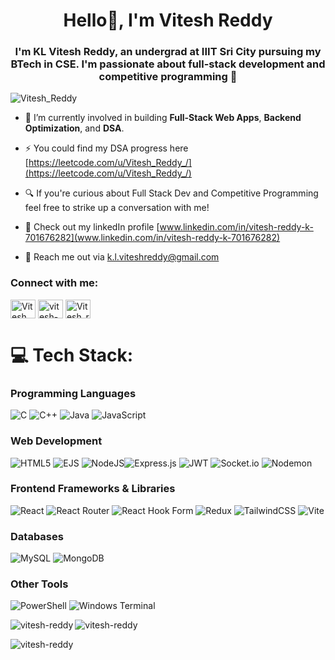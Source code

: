   <h1 align="center">Hello👋, I'm Vitesh Reddy</b></h1>
  <h3 align="center">I'm KL Vitesh Reddy, an undergrad at IIIT Sri City pursuing my BTech in CSE. I'm passionate about full-stack development and competitive programming 🚀</h3>
  <p align="left"> <img src="https://komarev.com/ghpvc/?username=vitesh-reddy&label=Profile%20views&color=0e75b6&style=flat" alt="Vitesh_Reddy" /> </p>

  - 🌟 I’m currently involved in building **Full-Stack Web Apps**, **Backend Optimization**, and **DSA**.

  - ⚡ You could find my DSA progress here [https://leetcode.com/u/Vitesh_Reddy_/](https://leetcode.com/u/Vitesh_Reddy_/)

  - 🔍 If you're curious about Full Stack Dev and Competitive Programming feel free to strike up a conversation with me!

  - 📝 Check out my linkedIn profile [www.linkedin.com/in/vitesh-reddy-k-701676282](www.linkedin.com/in/vitesh-reddy-k-701676282)

  
- 📩 Reach me out via k.l.viteshreddy@gmail.com

<h3 align="left">Connect with me:</h3>
<p align="left">
<a href="https://x.com/KL_Vitesh_Reddy" target="blank"><img align="center" src="https://raw.githubusercontent.com/rahuldkjain/github-profile-readme-generator/master/src/images/icons/Social/twitter.svg" alt="Vitesh Reddy" height="30" width="40" /></a>
<a href="https://linkedin.com/in/vitesh-reddy-k-701676282" target="blank"><img align="center" src="https://raw.githubusercontent.com/rahuldkjain/github-profile-readme-generator/master/src/images/icons/Social/linked-in-alt.svg" alt="vitesh-reddy" height="30" width="40" /></a>
<a href="https://instagram.com/vitesh_reddy_" target="blank"><img align="center" src="https://raw.githubusercontent.com/rahuldkjain/github-profile-readme-generator/master/src/images/icons/Social/instagram.svg" alt="Vitesh_reddy_" height="30" width="40" /></a>

<br>

  # 💻 Tech Stack:

### **Programming Languages**
![C](https://img.shields.io/badge/c-%2300599C.svg?style=for-the-badge&logo=c&logoColor=white) 
![C++](https://img.shields.io/badge/c++-%2300599C.svg?style=for-the-badge&logo=c%2B%2B&logoColor=white) 
![Java](https://img.shields.io/badge/java-%23ED8B00.svg?style=for-the-badge&logo=openjdk&logoColor=white) 
![JavaScript](https://img.shields.io/badge/javascript-%23323330.svg?style=for-the-badge&logo=javascript&logoColor=%23F7DF1E)  
 
### **Web Development**
![HTML5](https://img.shields.io/badge/html5-%23E34F26.svg?style=for-the-badge&logo=html5&logoColor=white) 
![EJS](https://img.shields.io/badge/ejs-%23B4CA65.svg?style=for-the-badge&logo=ejs&logoColor=black) ![NodeJS](https://img.shields.io/badge/node.js-6DA55F?style=for-the-badge&logo=node.js&logoColor=white)![Express.js](https://img.shields.io/badge/express.js-%23404d59.svg?style=for-the-badge&logo=express&logoColor=%2361DAFB) ![JWT](https://img.shields.io/badge/JWT-black?style=for-the-badge&logo=JSON%20web%20tokens)  ![Socket.io](https://img.shields.io/badge/Socket.io-black?style=for-the-badge&logo=socket.io&badgeColor=010101) ![Nodemon](https://img.shields.io/badge/NODEMON-%23323330.svg?style=for-the-badge&logo=nodemon&logoColor=%BBDEAD) 

### **Frontend Frameworks & Libraries**
![React](https://img.shields.io/badge/react-%2320232a.svg?style=for-the-badge&logo=react&logoColor=%2361DAFB) ![React Router](https://img.shields.io/badge/React_Router-CA4245?style=for-the-badge&logo=react-router&logoColor=white)  ![React Hook Form](https://img.shields.io/badge/React%20Hook%20Form-%23EC5990.svg?style=for-the-badge&logo=reacthookform&logoColor=white) ![Redux](https://img.shields.io/badge/redux-%23593d88.svg?style=for-the-badge&logo=redux&logoColor=white)  ![TailwindCSS](https://img.shields.io/badge/tailwindcss-%2338B2AC.svg?style=for-the-badge&logo=tailwind-css&logoColor=white) ![Vite](https://img.shields.io/badge/vite-%23646CFF.svg?style=for-the-badge&logo=vite&logoColor=white)  

### **Databases**
![MySQL](https://img.shields.io/badge/mysql-4479A1.svg?style=for-the-badge&logo=mysql&logoColor=white) 
![MongoDB](https://img.shields.io/badge/MongoDB-%234ea94b.svg?style=for-the-badge&logo=mongodb&logoColor=white)  

### **Other Tools**
![PowerShell](https://img.shields.io/badge/PowerShell-%235391FE.svg?style=for-the-badge&logo=powershell&logoColor=white) 
![Windows Terminal](https://img.shields.io/badge/Windows%20Terminal-%234D4D4D.svg?style=for-the-badge&logo=windows-terminal&logoColor=white)  


<p><img align="left" src="https://github-readme-stats.vercel.app/api/top-langs?username=vitesh-reddy&show_icons=true&locale=en&layout=compact" alt="vitesh-reddy" /></p>

<p><img align="center" src="https://github-readme-stats.vercel.app/api?username=vitesh-reddy&show_icons=true&locale=en" alt="vitesh-reddy" /></p>
<p><img align="center" src="https://github-readme-streak-stats.herokuapp.com/?user=vitesh-reddy&" alt="vitesh-reddy" /></p>

